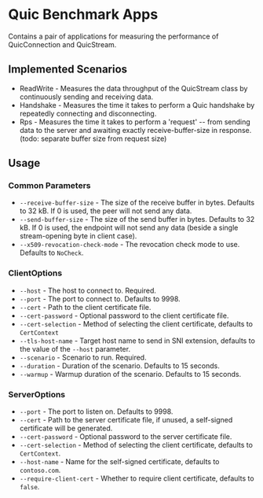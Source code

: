 # Quic Benchmark Apps

Contains a pair of applications for measuring the performance of QuicConnection and QuicStream.

## Implemented Scenarios

- ReadWrite - Measures the data throughput of the QuicStream class by continuously sending and receiving data.
- Handshake - Measures the time it takes to perform a Quic handshake by repeatedly connecting and disconnecting.
- Rps - Measures the time it takes to perform a 'request' -- from sending data to the server and awaiting exactly receive-buffer-size in response. (todo: separate buffer size from request size)

## Usage

### Common Parameters

- `--receive-buffer-size` - The size of the receive buffer in bytes. Defaults to 32 kB. If 0 is used, the peer will not send any data.
- `--send-buffer-size` - The size of the send buffer in bytes. Defaults to 32 kB. If 0 is used, the endpoint will not send any data (beside a single stream-opening byte in client case).
- `--x509-revocation-check-mode` - The revocation check mode to use. Defaults to `NoCheck`.

### ClientOptions

- `--host` - The host to connect to. Required.
- `--port` - The port to connect to. Defaults to 9998.
- `--cert` - Path to the client certificate file.
- `--cert-password` - Optional password to the client certificate file.
- `--cert-selection` - Method of selecting the client certificate, defaults to `CertContext`
- `--tls-host-name` - Target host name to send in SNI extension, defaults to the value of the `--host` parameter.
- `--scenario` - Scenario to run. Required.
- `--duration` - Duration of the scenario. Defaults to 15 seconds.
- `--warmup` - Warmup duration of the scenario. Defaults to 15 seconds.

### ServerOptions

- `--port` - The port to listen on. Defaults to 9998.
- `--cert` - Path to the server certificate file, if unused, a self-signed certificate will be generated.
- `--cert-password` - Optional password to the server certificate file.
- `--cert-selection` - Method of selecting the client certificate, defaults to `CertContext`.
- `--host-name` - Name for the self-signed certificate, defaults to `contoso.com`.
- `--require-client-cert` - Whether to require client certificate, defaults to `false`.
